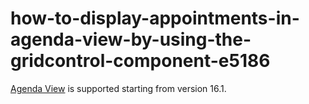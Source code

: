# how-to-display-appointments-in-agenda-view-by-using-the-gridcontrol-component-e5186

<a href="https://documentation.devexpress.com/WindowsForms/115961/Controls-and-Libraries/Scheduler/Views/Agenda-View">Agenda View<a> is supported starting from version 16.1. 
